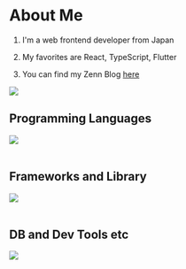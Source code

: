 # About Me

1. I'm a web frontend developer from Japan

2. My favorites are React, TypeScript, Flutter

3. You can find my Zenn Blog [here](https://zenn.dev/st_jwd)

![](https://github-readme-stats.vercel.app/api/top-langs?username=ShoheiTakei&show_icons=true&locale=en&layout=compact)

## Programming Languages

<img src="https://skillicons.dev/icons?i=html,css,js,typescript,dart" /> <br /><br />

## Frameworks and Library

<img src="https://skillicons.dev/icons?i=react,next,vue,nuxt,nodejs,flutter,laravel,wordpress" /> <br /><br />

## DB and Dev Tools etc

<img src="https://skillicons.dev/icons?i=docker,git,github,vscode,aws,figma" /> <br /><br />